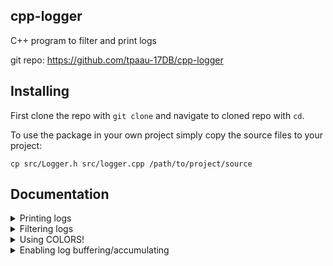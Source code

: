 ## cpp-logger
C++ program to filter and print logs

git repo: https://github.com/tpaau-17DB/cpp-logger

## Installing
First clone the repo with `git clone` and navigate to cloned repo with `cd`.

To use the package in your own project simply copy the source files to your project:
```
cp src/Logger.h src/logger.cpp /path/to/project/source
```

## Documentation

<details>

<summary>Printing logs</summary>

Use one of these methods to print logs:
* `Logger::PrintDebug`
* `Logger::PrintLog`
* `Logger::PrintWarn`
* `Logger::PrintErr`

Note that debug logs will be filtered out bu default.


</details>


<details>

<summary>Filtering logs</summary>

# By verbosity

Verbosity controls which logs are getting suppressed and which are not.
Method `Logger::SetVerbosity(...)` is used to set the verbosity value.

Possible verbosity values are:

* [0] All - Don't suppress any logs
* [1] Standard - Only suppress debug logs (dafault value)
* [2] Quiet - Only show warnings and errors
* [3] ErrorsOnly - It's pretty self-explanatory

You can either use `Logger::LogLevel` enum or an int value to set verbosity to desired level. Just make sure that verbosity value is in range of 0-3 or you will get an error.

# Overriding log filtering

Log filtering can be disabled globally by calling `Logger::SetOverrideFiltering(bool)`.

</details>


<details>

<summary>Using COLORS!</summary>

Colored logs are enabled by default.
Colors may not be supported by your terminal emulator, conflict with some features or just simply not fit your taste.
`Logger::SetNoColor(bool)` can be used to toggle colored logs.

</details>


<details>

<summary>Enabling log buffering/accumulating</summary>

Log buffering is a feature that manages logs more efficiently.
When log buffering is enabled logger stores messages in RAM instead of printing them directly into the terminal. 

To toggle log buffering use `Logger::SetUseLogAccumulating(bool)`.

Log buffer can be cleared completely using `Logger::ClearLogBuffer()`.

You can also write directly to the buffer using `Logger::WriteToBuffer(string&)`.

When log accumulating is enabled logs need to be "released" manually by calling `Logger::ReleaseLogBuffer()` to make them appear in the terminal.
Please make sure to clear the log buffer after releasing it, it does not happen automatically!

</details>
